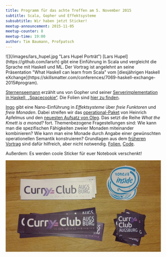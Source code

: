 ```yaml
---
title: Programm für das achte Treffen am 5. November 2015
subtitle: Scala, Gopher und Effektsysteme
subsubtitle: Wir haben jetzt Sticker!
meetup-announcement: 2015-11-05
meetup-counter: 8
meetup-time: 19:00
author: Tim Baumann, Profpatsch
---
```


<div class="portrait">![](/images/lars_hupel.jpg "Lars Hupel Porträt")
[Lars Hupel](https://github.com/larsrh) gibt eine Einführung in Scala und vergleicht die Sprache mit Haskell und ML. Der Vortrag ist angelehnt an seine Präsentation "What Haskell can learn from Scala" vom [diesjährigen Haskell eXchange](https://skillsmatter.com/conferences/7069-haskell-exchange-2015#program).
</div>

[Sternenseemann](https://github.com/lukasepple) erzählt uns von Gopher und seiner [Serverimplementation in Haskell, „Spacecookie“](https://github.com/lukasepple/spacecookie). Die Folien sind [hier zu finden](/files/gopher-server.pdf).

[Ingo](https://github.com/iblech) gibt eine Nano-Einführung in *Effektsysteme*
über *freie Funktoren* und *freie Monaden*. Dabei streifen wir das
[operational-Paket](http://apfelmus.nfshost.com/articles/operational-monad.html)
von Heinrich Apfelmus und den [neuesten Aufsatz von Oleg](http://okmij.org/ftp/Haskell/extensible/more.pdf).
Das setzt die Reihe *What the Kmett is a monad?* fort. Themenbezogene
Fragestellungen sind: Wie kann man die spezifischen Fähigkeiten zweier Monaden
miteinander kombinieren?  Wie kann man eine Monade durch Angabe einer
gewünschten operationellen Semantik konstruieren? Grundlagen aus dem [früheren
Vortrag](/files/freie-monaden.pdf) sind dafür hilfreich, aber nicht notwendig.
[Folien](/files/effektsysteme.pdf),
[Code](https://github.com/iblech/vortrag-haskell/blob/master/effektsysteme.hs).

Außerdem: Es werden coole Sticker für euer Notebook verschenkt!

![](/images/sticker-ausgedruckt.jpg "Frisch gedruckte Sticker")
